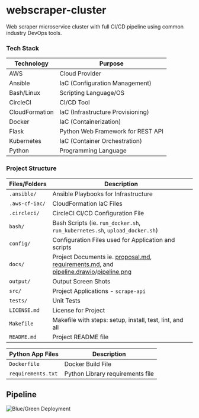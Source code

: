 [![<CircleCI>](https://circleci.com/gh/johnnynguyen541/webscraper-cluster.svg?style=svg)](https://circleci.com/gh/circleci/circleci-docs)


# webscraper-cluster
Web scraper microservice cluster with full CI/CD pipeline using common industry DevOps tools.

### Tech Stack
Technology         | Purpose
------------------ | ------------------
AWS                | Cloud Provider
Ansible            | IaC (Configuration Management)
Bash/Linux         | Scripting Language/OS
CircleCI           | CI/CD Tool
CloudFormation     | IaC (Infrastructure Provisioning)
Docker             | IaC (Containerization)
Flask              | Python Web Framework for REST API
Kubernetes         | IaC (Container Orchestration)
Python             | Programming Language

### Project Structure
Files/Folders      | Description
------------------ | ------------------
`.ansible/`        | Ansible Playbooks for Infrastructure
`.aws-cf-iac/`     | CloudFormation IaC Files
`.circleci/`       | CircleCI CI/CD Configuration File
`bash/`            | Bash Scripts (ie. `run_docker.sh`, `run_kubernetes.sh`, `upload_docker.sh`)
`config/`          | Configuration Files used for Application and scripts
`docs/`            | Project Documents ie. [proposal.md](docs/proposal.md), [requirements.md](docs/requirements.md), and [pipeline.drawio](docs/pipeline.drawio)/[pipeline.png](docs/pipeline.png)
`output/`          | Output Screen Shots
`src/`             | Project Applications - `scrape-api`
`tests/`           | Unit Tests
`LICENSE.md`       | License for Project
`Makefile`         | Makefile with steps: setup, install, test, lint, and all
`README.md`        | Project README file

Python App Files   | Description
------------------ | ------------------
`Dockerfile`       | Docker Build File
`requirements.txt` | Python Library requirements file

## Pipeline
![Blue/Green Deployment](pipeline.png)
